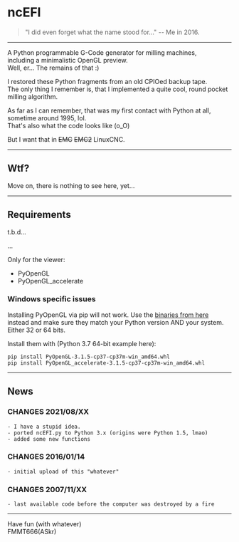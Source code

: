 ncEFI
=====
>"I did even forget what the name stood for..." -- Me in 2016.

---

A Python programmable G-Code generator for milling machines,  
including a minimalistic OpenGL preview.  
Well, er... The remains of that :)

I restored these Python fragments from an old CPIOed backup tape.  
The only thing I remember is, that I implemented a quite cool, round
pocket milling algorithm.

As far as I can remember, that was my first contact with Python at all,  
sometime around 1995, lol.  
That's also what the code looks like (o_O)

But I want that in ~~EMC~~ ~~EMC2~~ LinuxCNC.


---
## Wtf?

Move on, there is nothing to see here, yet...

---
## Requirements

t.b.d...

...

Only for the viewer:
 - PyOpenGL
 - PyOpenGL_accelerate

### Windows specific issues
Installing PyOpenGL via pip will not work. Use the [binaries from here][1] instead
and make sure they match your Python version AND your system. Either 32 or 64 bits.

Install them with (Python 3.7 64-bit example here):

    pip install PyOpenGL‑3.1.5‑cp37‑cp37m‑win_amd64.whl
    pip install PyOpenGL_accelerate‑3.1.5‑cp37‑cp37m‑win_amd64.whl

---
## News

### CHANGES 2021/08/XX
    - I have a stupid idea.
    - ported ncEFI.py to Python 3.x (origins were Python 1.5, lmao)
    - added some new functions

### CHANGES 2016/01/14
    - initial upload of this "whatever"

### CHANGES 2007/11/XX
    - last available code before the computer was destroyed by a fire

---

Have fun (with whatever)  
FMMT666(ASkr)



[1]: https://www.lfd.uci.edu/~gohlke/pythonlibs/#pyopengl


